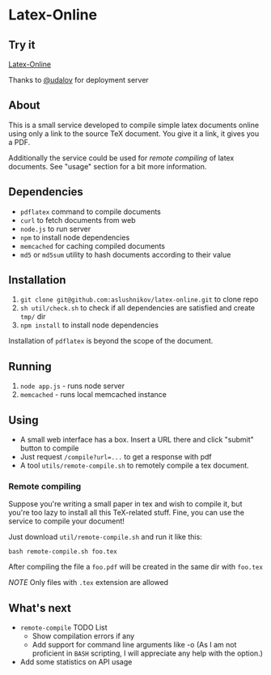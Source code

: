 # Latex-Online

## Try it

[Latex-Online](http://latex.aslushnikov.com)

Thanks to [@udalov](https://github.com/udalov) for deployment server

## About

This is a small service developed to
compile simple latex documents online using only a link to the source TeX
document. You give it a link, it gives you a PDF.

Additionally the service could be used for *remote compiling* of latex documents.
See "usage" section for a bit more information.

## Dependencies

- `pdflatex` command to compile documents
- `curl` to fetch documents from web
- `node.js` to run server
- `npm` to install node dependencies
- `memcached` for caching compiled documents
- `md5` or `md5sum` utility to hash documents according to their value

## Installation

1. `git clone git@github.com:aslushnikov/latex-online.git` to clone repo
2. `sh util/check.sh` to check if all dependencies are satisfied and create
   `tmp/` dir
3. `npm install` to install node dependencies

Installation of `pdflatex` is beyond the scope of the document.

## Running

1. `node app.js` - runs node server
2. `memcached` - runs local memcached instance

## Using
* A small web interface has a box. Insert a URL there and click "submit" button
  to compile
* Just request `/compile?url=...` to get a response with pdf
* A tool `utils/remote-compile.sh` to remotely compile a tex document.

### Remote compiling
Suppose you're writing a small paper in tex and wish to compile it, but
you're too lazy to install all this TeX-related stuff. Fine, you can use the
service to compile your document!

Just download `util/remote-compile.sh` and run it like this:
```
bash remote-compile.sh foo.tex
```
After compiling the file a `foo.pdf` will be created in the same dir with
`foo.tex`

*NOTE* Only files with `.tex` extension are allowed

## What's next

* `remote-compile` TODO List
    - Show compilation errors if any
    - Add support for command line arguments like -o (As I am not proficient in
      `BASH` scripting, I will appreciate any help with the option.)
* Add some statistics on API usage

